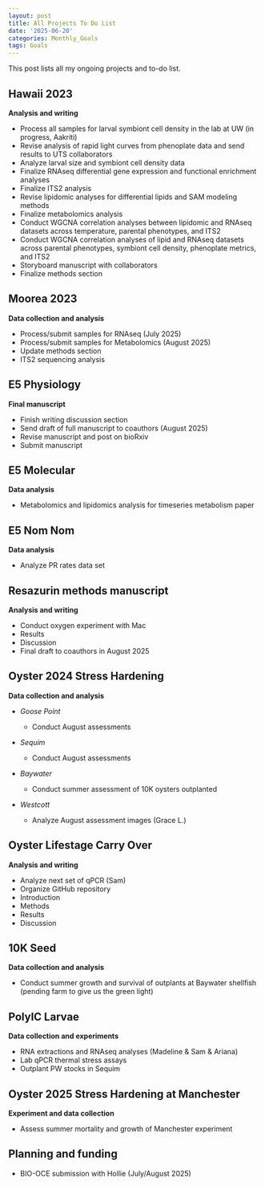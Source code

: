 ```yaml
---
layout: post
title: All Projects To Do List
date: '2025-06-20'
categories: Monthly_Goals
tags: Goals
---
```


This post lists all my ongoing projects and to-do list.  

## Hawaii 2023   
**Analysis and writing**   

- Process all samples for larval symbiont cell density in the lab at UW (in progress, Aakriti) 
- Revise analysis of rapid light curves from phenoplate data and send results to UTS collaborators 
- Analyze larval size and symbiont cell density data 
- Finalize RNAseq differential gene expression and functional enrichment analyses 
- Finalize ITS2 analysis
- Revise lipidomic analyses for differential lipids and SAM modeling methods 
- Finalize metabolomics analysis 
- Conduct WGCNA correlation analyses between lipidomic and RNAseq datasets across temperature, parental phenotypes, and ITS2 
- Conduct WGCNA correlation analyses of lipid and RNAseq datasets across parental phenotypes, symbiont cell density, phenoplate metrics, and ITS2 
- Storyboard manuscript with collaborators 
- Finalize methods section 

## Moorea 2023   
**Data collection and analysis**   

- Process/submit samples for RNAseq (July 2025)
- Process/submit samples for Metabolomics (August 2025) 
- Update methods section 
- ITS2 sequencing analysis

## E5 Physiology     
**Final manuscript**   

- Finish writing discussion section 
- Send draft of full manuscript to coauthors (August 2025) 
- Revise manuscript and post on bioRxiv 
- Submit manuscript

## E5 Molecular   
**Data analysis** 

- Metabolomics and lipidomics analysis for timeseries metabolism paper 

## E5 Nom Nom   
**Data analysis** 

- Analyze PR rates data set 

## Resazurin methods manuscript   
**Analysis and writing** 

- Conduct oxygen experiment with Mac 
- Results
- Discussion
- Final draft to coauthors in August 2025

## Oyster 2024 Stress Hardening   
**Data collection and analysis** 

- *Goose Point*
	- Conduct August assessments 
  
- *Sequim* 
	- Conduct August assessments  

- *Baywater* 
	- Conduct summer assessment of 10K oysters outplanted

- *Westcott* 
	- Analyze August assessment images (Grace L.)

## Oyster Lifestage Carry Over 
**Analysis and writing** 

- Analyze next set of qPCR (Sam)
- Organize GitHub repository 
- Introduction 
- Methods 
- Results 
- Discussion 

## 10K Seed    
**Data collection and analysis**   

- Conduct summer growth and survival of outplants at Baywater shellfish (pending farm to give us the green light) 

## PolyIC Larvae   
**Data collection and experiments**   
 
- RNA extractions and RNAseq analyses (Madeline & Sam & Ariana)
- Lab qPCR thermal stress assays 
- Outplant PW stocks in Sequim 

## Oyster 2025 Stress Hardening at Manchester   
**Experiment and data collection**   

- Assess summer mortality and growth of Manchester experiment 

## Planning and funding    

- BIO-OCE submission with Hollie (July/August 2025)
